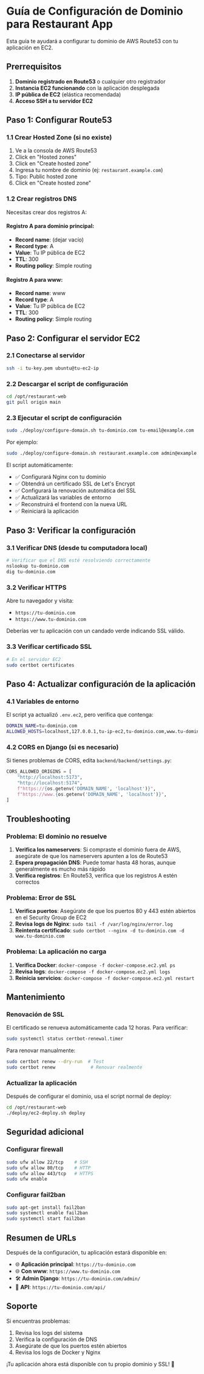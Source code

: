 # Guía de Configuración de Dominio para Restaurant App

Esta guía te ayudará a configurar tu dominio de AWS Route53 con tu aplicación en EC2.

## Prerrequisitos

1. **Dominio registrado en Route53** o cualquier otro registrador
2. **Instancia EC2 funcionando** con la aplicación desplegada
3. **IP pública de EC2** (elástica recomendada)
4. **Acceso SSH a tu servidor EC2**

## Paso 1: Configurar Route53

### 1.1 Crear Hosted Zone (si no existe)

1. Ve a la consola de AWS Route53
2. Click en "Hosted zones"
3. Click en "Create hosted zone"
4. Ingresa tu nombre de dominio (ej: `restaurant.example.com`)
5. Tipo: Public hosted zone
6. Click en "Create hosted zone"

### 1.2 Crear registros DNS

Necesitas crear dos registros A:

#### Registro A para dominio principal:
- **Record name**: (dejar vacío)
- **Record type**: A
- **Value**: Tu IP pública de EC2
- **TTL**: 300
- **Routing policy**: Simple routing

#### Registro A para www:
- **Record name**: www
- **Record type**: A
- **Value**: Tu IP pública de EC2
- **TTL**: 300
- **Routing policy**: Simple routing

## Paso 2: Configurar el servidor EC2

### 2.1 Conectarse al servidor

```bash
ssh -i tu-key.pem ubuntu@tu-ec2-ip
```

### 2.2 Descargar el script de configuración

```bash
cd /opt/restaurant-web
git pull origin main
```

### 2.3 Ejecutar el script de configuración

```bash
sudo ./deploy/configure-domain.sh tu-dominio.com tu-email@example.com
```

Por ejemplo:
```bash
sudo ./deploy/configure-domain.sh restaurant.example.com admin@example.com
```

El script automáticamente:
- ✅ Configurará Nginx con tu dominio
- ✅ Obtendrá un certificado SSL de Let's Encrypt
- ✅ Configurará la renovación automática del SSL
- ✅ Actualizará las variables de entorno
- ✅ Reconstruirá el frontend con la nueva URL
- ✅ Reiniciará la aplicación

## Paso 3: Verificar la configuración

### 3.1 Verificar DNS (desde tu computadora local)

```bash
# Verificar que el DNS esté resolviendo correctamente
nslookup tu-dominio.com
dig tu-dominio.com
```

### 3.2 Verificar HTTPS

Abre tu navegador y visita:
- `https://tu-dominio.com`
- `https://www.tu-dominio.com`

Deberías ver tu aplicación con un candado verde indicando SSL válido.

### 3.3 Verificar certificado SSL

```bash
# En el servidor EC2
sudo certbot certificates
```

## Paso 4: Actualizar configuración de la aplicación

### 4.1 Variables de entorno

El script ya actualizó `.env.ec2`, pero verifica que contenga:

```bash
DOMAIN_NAME=tu-dominio.com
ALLOWED_HOSTS=localhost,127.0.0.1,tu-ip-ec2,tu-dominio.com,www.tu-dominio.com
```

### 4.2 CORS en Django (si es necesario)

Si tienes problemas de CORS, edita `backend/backend/settings.py`:

```python
CORS_ALLOWED_ORIGINS = [
    "http://localhost:5173",
    "http://localhost:5174",
    f"https://{os.getenv('DOMAIN_NAME', 'localhost')}",
    f"https://www.{os.getenv('DOMAIN_NAME', 'localhost')}",
]
```

## Troubleshooting

### Problema: El dominio no resuelve

1. **Verifica los nameservers**: Si compraste el dominio fuera de AWS, asegúrate de que los nameservers apunten a los de Route53
2. **Espera propagación DNS**: Puede tomar hasta 48 horas, aunque generalmente es mucho más rápido
3. **Verifica registros**: En Route53, verifica que los registros A estén correctos

### Problema: Error de SSL

1. **Verifica puertos**: Asegúrate de que los puertos 80 y 443 estén abiertos en el Security Group de EC2
2. **Revisa logs de Nginx**: `sudo tail -f /var/log/nginx/error.log`
3. **Reintenta certificado**: `sudo certbot --nginx -d tu-dominio.com -d www.tu-dominio.com`

### Problema: La aplicación no carga

1. **Verifica Docker**: `docker-compose -f docker-compose.ec2.yml ps`
2. **Revisa logs**: `docker-compose -f docker-compose.ec2.yml logs`
3. **Reinicia servicios**: `docker-compose -f docker-compose.ec2.yml restart`

## Mantenimiento

### Renovación de SSL

El certificado se renueva automáticamente cada 12 horas. Para verificar:

```bash
sudo systemctl status certbot-renewal.timer
```

Para renovar manualmente:

```bash
sudo certbot renew --dry-run  # Test
sudo certbot renew             # Renovar realmente
```

### Actualizar la aplicación

Después de configurar el dominio, usa el script normal de deploy:

```bash
cd /opt/restaurant-web
./deploy/ec2-deploy.sh deploy
```

## Seguridad adicional

### Configurar firewall

```bash
sudo ufw allow 22/tcp    # SSH
sudo ufw allow 80/tcp    # HTTP
sudo ufw allow 443/tcp   # HTTPS
sudo ufw enable
```

### Configurar fail2ban

```bash
sudo apt-get install fail2ban
sudo systemctl enable fail2ban
sudo systemctl start fail2ban
```

## Resumen de URLs

Después de la configuración, tu aplicación estará disponible en:

- 🌐 **Aplicación principal**: `https://tu-dominio.com`
- 🌐 **Con www**: `https://www.tu-dominio.com`
- 🛠️ **Admin Django**: `https://tu-dominio.com/admin/`
- 🔧 **API**: `https://tu-dominio.com/api/`

## Soporte

Si encuentras problemas:

1. Revisa los logs del sistema
2. Verifica la configuración de DNS
3. Asegúrate de que los puertos estén abiertos
4. Revisa los logs de Docker y Nginx

¡Tu aplicación ahora está disponible con tu propio dominio y SSL! 🎉